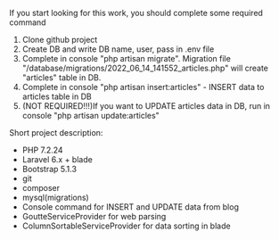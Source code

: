 If you start looking for this work, you should complete some required command
1) Clone github project
2) Create DB and write DB name, user, pass in .env file
3) Complete in console "php artisan migrate". 
Migration file "/database/migrations/2022_06_14_141552_articles.php" will create "articles" table in DB.
4) Complete in console "php artisan insert:articles" - INSERT data to articles table in DB
5) (NOT REQUIRED!!!)If you want to UPDATE articles data in DB, run  in console "php artisan update:articles"

Short project description:
 - PHP 7.2.24
 - Laravel 6.x + blade
 - Bootstrap 5.1.3
 - git
 - composer
 - mysql(migrations)
 - Console command for INSERT and UPDATE data from blog
 - GoutteServiceProvider for web parsing
 - ColumnSortableServiceProvider for data sorting in blade
